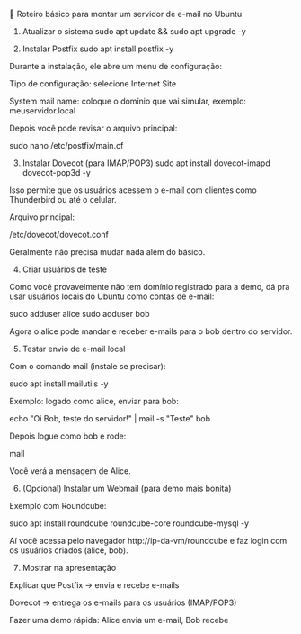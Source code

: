 🚀 Roteiro básico para montar um servidor de e-mail no Ubuntu
1. Atualizar o sistema
sudo apt update && sudo apt upgrade -y

2. Instalar Postfix
sudo apt install postfix -y


Durante a instalação, ele abre um menu de configuração:

Tipo de configuração: selecione Internet Site

System mail name: coloque o domínio que vai simular, exemplo: meuservidor.local

Depois você pode revisar o arquivo principal:

sudo nano /etc/postfix/main.cf

3. Instalar Dovecot (para IMAP/POP3)
sudo apt install dovecot-imapd dovecot-pop3d -y


Isso permite que os usuários acessem o e-mail com clientes como Thunderbird ou até o celular.

Arquivo principal:

/etc/dovecot/dovecot.conf


Geralmente não precisa mudar nada além do básico.

4. Criar usuários de teste

Como você provavelmente não tem domínio registrado para a demo, dá pra usar usuários locais do Ubuntu como contas de e-mail:

sudo adduser alice
sudo adduser bob


Agora o alice pode mandar e receber e-mails para o bob dentro do servidor.

5. Testar envio de e-mail local

Com o comando mail (instale se precisar):

sudo apt install mailutils -y


Exemplo: logado como alice, enviar para bob:

echo "Oi Bob, teste do servidor!" | mail -s "Teste" bob


Depois logue como bob e rode:

mail


Você verá a mensagem de Alice.

6. (Opcional) Instalar um Webmail (para demo mais bonita)

Exemplo com Roundcube:

sudo apt install roundcube roundcube-core roundcube-mysql -y


Aí você acessa pelo navegador http://ip-da-vm/roundcube e faz login com os usuários criados (alice, bob).

7. Mostrar na apresentação

Explicar que Postfix → envia e recebe e-mails

Dovecot → entrega os e-mails para os usuários (IMAP/POP3)

Fazer uma demo rápida: Alice envia um e-mail, Bob recebe
